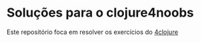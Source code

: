 # Soluções para o clojure4noobs

Este repositório foca em resolver os exercícios do [4clojure](https://4clojure.oxal.org/)
